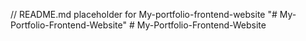 // README.md placeholder for My-portfolio-frontend-website
"# My-Portfolio-Frontend-Website" 
#   M y - P o r t f o l i o - F r o n t e n d - W e b s i t e  
 